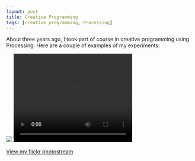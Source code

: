 ```yaml
---
layout: post
title: Creative Programming
tags: [creative programming, Processing]
---
```

About three years ago, I took part of course in creative programming using Processing. Here are a couple of examples of my experiments:

<img src="https://live.staticflickr.com/8543/28871423005_68d48cd41f_z.jpg" class="zoom-large">

<video width="320" height="240" controls>
  <source src="https://live.staticflickr.com/video/28798988520/9b3815b3d8/360p.mp4" type="video/mp4">
  Your browser does not support the video tag.
</video>

<p><a href="https://flic.kr/ps/34wCxE">View my flickr photostream</a></p>

